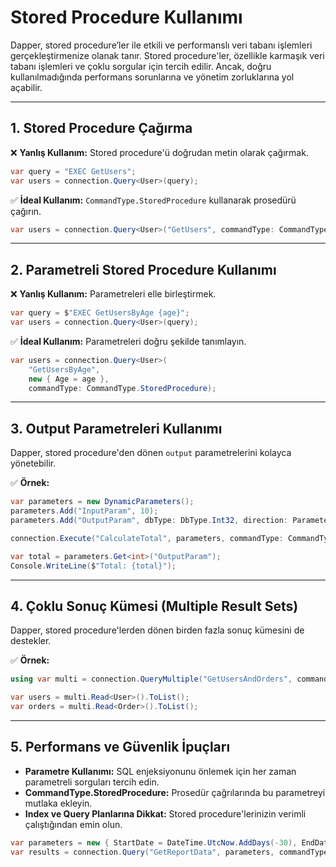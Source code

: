 # Stored Procedure Kullanımı

Dapper, stored procedure’ler ile etkili ve performanslı veri tabanı işlemleri gerçekleştirmenize olanak tanır. Stored procedure'ler, özellikle karmaşık veri tabanı işlemleri ve çoklu sorgular için tercih edilir. Ancak, doğru kullanılmadığında performans sorunlarına ve yönetim zorluklarına yol açabilir.

---

## 1. Stored Procedure Çağırma

❌ **Yanlış Kullanım:** Stored procedure'ü doğrudan metin olarak çağırmak.

```csharp
var query = "EXEC GetUsers";
var users = connection.Query<User>(query);
```

✅ **İdeal Kullanım:** `CommandType.StoredProcedure` kullanarak prosedürü çağırın.

```csharp
var users = connection.Query<User>("GetUsers", commandType: CommandType.StoredProcedure);
```

---

## 2. Parametreli Stored Procedure Kullanımı

❌ **Yanlış Kullanım:** Parametreleri elle birleştirmek.

```csharp
var query = $"EXEC GetUsersByAge {age}";
var users = connection.Query<User>(query);
```

✅ **İdeal Kullanım:** Parametreleri doğru şekilde tanımlayın.

```csharp
var users = connection.Query<User>(
    "GetUsersByAge",
    new { Age = age },
    commandType: CommandType.StoredProcedure);
```

---

## 3. Output Parametreleri Kullanımı

Dapper, stored procedure'den dönen `output` parametrelerini kolayca yönetebilir.

✅ **Örnek:**

```csharp
var parameters = new DynamicParameters();
parameters.Add("InputParam", 10);
parameters.Add("OutputParam", dbType: DbType.Int32, direction: ParameterDirection.Output);

connection.Execute("CalculateTotal", parameters, commandType: CommandType.StoredProcedure);

var total = parameters.Get<int>("OutputParam");
Console.WriteLine($"Total: {total}");
```

---

## 4. Çoklu Sonuç Kümesi (Multiple Result Sets)

Dapper, stored procedure'lerden dönen birden fazla sonuç kümesini de destekler.

✅ **Örnek:**

```csharp
using var multi = connection.QueryMultiple("GetUsersAndOrders", commandType: CommandType.StoredProcedure);

var users = multi.Read<User>().ToList();
var orders = multi.Read<Order>().ToList();
```

---

## 5. Performans ve Güvenlik İpuçları

- **Parametre Kullanımı:** SQL enjeksiyonunu önlemek için her zaman parametreli sorguları tercih edin.
- **CommandType.StoredProcedure:** Prosedür çağrılarında bu parametreyi mutlaka ekleyin.
- **Index ve Query Planlarına Dikkat:** Stored procedure'lerinizin verimli çalıştığından emin olun.

```csharp
var parameters = new { StartDate = DateTime.UtcNow.AddDays(-30), EndDate = DateTime.UtcNow };
var results = connection.Query("GetReportData", parameters, commandType: CommandType.StoredProcedure);
```